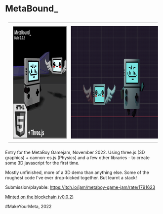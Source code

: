 # MetaBound_


<table style="padding:10px">
  <tr>
    <td> <img src="thumbnail_0_0_2op.gif"
     alt="screenshot gif"
     style="float: left; margin: 8px; width: 364px; height: 364px;" />
    </td>
    <td> <img src="screenshot_02.png"
     alt="screenshot"
     style="float: left; margin: 8px; width: 615px; height: 364px;" />
    </td>
  </tr>
</table>


Entry for the MetaBoy Gamejam, November 2022.
Using three.js (3D graphics) + cannon-es.js (Physics) and a few other libraries - to create some 3D javascript for the first time.

Mostly unfinished, more of a 3D demo than anything else. Some of the roughest code I've ever drop-kicked together. But learnt a stack!

Submission/playable: https://itch.io/jam/metaboy-game-jam/rate/1791623

[Minted on the blockchain (v0.0.2)](https://explorer.loopring.io/nft/0x22b60c6ff19b6590216d5a45a96de404cd1897d3-0-0xfe23138c751c8146f2787738ba63333240508901-0xba2cd74f83711316bede9b16070a33d4d0bd23999911bb249ee3dde18b034bea-4)

#MakeYourMeta, 2022
